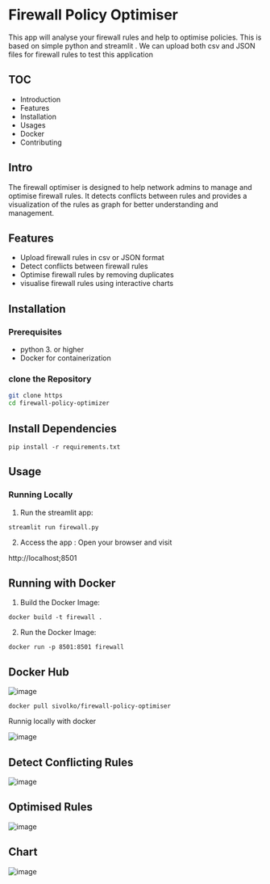 # Firewall Policy Optimiser 

This app will analyse your firewall rules and help to optimise policies. This is based on simple python and streamlit . We can upload both csv and JSON files for firewall rules to test this application 

## TOC 
- Introduction 
- Features
- Installation 
- Usages
- Docker 
- Contributing 

## Intro

The firewall optimiser is designed to help network admins to manage and optimise firewall rules. It detects conflicts between rules and provides a visualization of the rules as graph for better understanding and management.

## Features 

- Upload firewall rules in csv or JSON format
- Detect conflicts between firewall rules 
- Optimise firewall rules by removing duplicates 
- visualise firewall rules using interactive charts

## Installation 

### Prerequisites 
- python 3. or higher 
- Docker  for containerization 

### clone the Repository 

```bash
git clone https
cd firewall-policy-optimizer
```

## Install Dependencies 

```
pip install -r requirements.txt
```

## Usage

### Running Locally 

1. Run the streamlit app:
```
streamlit run firewall.py
```
2. Access the app : Open your browser and visit 

http://localhost;8501

## Running with Docker 

1. Build the Docker Image:
```
docker build -t firewall .
```
2. Run the Docker Image:
```
docker run -p 8501:8501 firewall
```
## Docker Hub 
![image](https://github.com/user-attachments/assets/9640b1d1-4048-44e4-9ec6-6101d9721f95)

```
docker pull sivolko/firewall-policy-optimiser
```
Runnig locally with docker  

![image](https://github.com/user-attachments/assets/8e36e16f-9042-42d7-859d-d88260420bf7)

## Detect Conflicting Rules

![image](https://github.com/user-attachments/assets/63125276-b1b7-4469-bb7b-f242bcf51b30)

## Optimised Rules 
![image](https://github.com/user-attachments/assets/858d88d1-a1c5-4d84-9fd2-f1b253e0449b)

## Chart 
![image](https://github.com/user-attachments/assets/f3253df6-270b-4e0c-8b9a-396a3d85a449)




